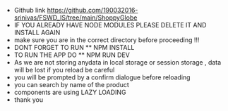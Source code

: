 - Github link https://github.com/190032016-srinivas/FSWD_IS/tree/main/ShoppyGlobe
- IF YOU ALREADY HAVE NODE MODULES PLEASE DELETE IT AND INSTALL AGAIN
- make sure you are in the correct directory before proceeding !!!
- DONT FORGET TO RUN \*\* NPM INSTALL
- TO RUN THE APP DO \*\* NPM RUN DEV
- As we are not storing anydata in local storage or session storage , data will be lost if you reload be careful
- you will be prompted by a confirm dialogue before reloading
- you can search by name of the product
- components are using LAZY LOADING
- thank you
